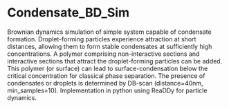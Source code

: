 # Condensate_BD_Sim
Brownian dynamics simulation of simple system capable of condensate formation. Droplet-forming particles experience attraction at short distances, allowing them to form stable condensates at sufficiently high concentrations. A polymer comprising non-interactive sections and interactive sections that attract the droplet-forming particles can be added. This polymer (or surface) can lead to surface-condensation below the critical concentration for classical phase separation. The presence of condensates or droplets is determined by DB-scan (distance=40nm, min_samples=10).
Implementation in python using ReaDDy for particle dynamics.

